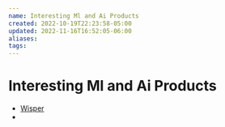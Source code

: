 ```yaml
---
name: Interesting Ml and Ai Products
created: 2022-10-19T22:23:58-05:00
updated: 2022-11-16T16:52:05-06:00
aliases: 
tags: 
---
```


# Interesting Ml and Ai Products
- [Wisper](https://openai.com/blog/whisper/)
- 